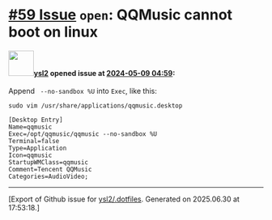 # [\#59 Issue](https://github.com/ysl2/.dotfiles/issues/59) `open`: QQMusic cannot boot on linux

#### <img src="https://avatars.githubusercontent.com/u/39717545?u=3a56d7b47e1688f70c83e440ba0835f8d24c43e3&v=4" width="50">[ysl2](https://github.com/ysl2) opened issue at [2024-05-09 04:59](https://github.com/ysl2/.dotfiles/issues/59):

Append ` --no-sandbox %U` into `Exec`, like this:

```
sudo vim /usr/share/applications/qqmusic.desktop

[Desktop Entry]
Name=qqmusic
Exec=/opt/qqmusic/qqmusic --no-sandbox %U
Terminal=false
Type=Application
Icon=qqmusic
StartupWMClass=qqmusic
Comment=Tencent QQMusic
Categories=AudioVideo;
```




-------------------------------------------------------------------------------



[Export of Github issue for [ysl2/.dotfiles](https://github.com/ysl2/.dotfiles). Generated on 2025.06.30 at 17:53:18.]
